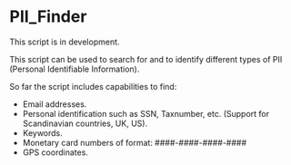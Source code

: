 # PII_Finder

This script is in development. 

This script can be used to search for and to identify different types of PII (Personal Identifiable Information).

So far the script includes capabilities to find:
- Email addresses.
- Personal identification such as SSN, Taxnumber, etc. (Support for Scandinavian countries, UK, US).
- Keywords.
- Monetary card numbers of format: ####-####-####-####
- GPS coordinates.

